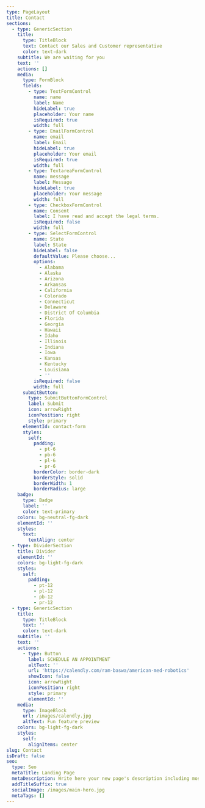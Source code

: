 ```yaml
---
type: PageLayout
title: Contact
sections:
  - type: GenericSection
    title:
      type: TitleBlock
      text: Contact our Sales and Customer representative
      color: text-dark
    subtitle: We are waiting for you
    text: ''
    actions: []
    media:
      type: FormBlock
      fields:
        - type: TextFormControl
          name: name
          label: Name
          hideLabel: true
          placeholder: Your name
          isRequired: true
          width: full
        - type: EmailFormControl
          name: email
          label: Email
          hideLabel: true
          placeholder: Your email
          isRequired: true
          width: full
        - type: TextareaFormControl
          name: message
          label: Message
          hideLabel: true
          placeholder: Your message
          width: full
        - type: CheckboxFormControl
          name: Consent
          label: I have read and accept the legal terms.
          isRequired: false
          width: full
        - type: SelectFormControl
          name: State
          label: State
          hideLabel: false
          defaultValue: Please choose...
          options:
            - Alabama
            - Alaska
            - Arizona
            - Arkansas
            - California
            - Colorado
            - Connecticut
            - Delaware
            - District Of Columbia
            - Florida
            - Georgia
            - Hawaii
            - Idaho
            - Illinois
            - Indiana
            - Iowa
            - Kansas
            - Kentucky
            - Louisiana
            - ''
          isRequired: false
          width: full
      submitButton:
        type: SubmitButtonFormControl
        label: Submit
        icon: arrowRight
        iconPosition: right
        style: primary
      elementId: contact-form
      styles:
        self:
          padding:
            - pt-6
            - pb-6
            - pl-6
            - pr-6
          borderColor: border-dark
          borderStyle: solid
          borderWidth: 1
          borderRadius: large
    badge:
      type: Badge
      label: ''
      color: text-primary
    colors: bg-neutral-fg-dark
    elementId: ''
    styles:
      text:
        textAlign: center
  - type: DividerSection
    title: Divider
    elementId: ''
    colors: bg-light-fg-dark
    styles:
      self:
        padding:
          - pt-12
          - pl-12
          - pb-12
          - pr-12
  - type: GenericSection
    title:
      type: TitleBlock
      text: ''
      color: text-dark
    subtitle: ''
    text: ''
    actions:
      - type: Button
        label: SCHEDULE AN APPOINTMENT
        altText: ''
        url: 'https://calendly.com/ram-baswa/american-med-robotics'
        showIcon: false
        icon: arrowRight
        iconPosition: right
        style: primary
        elementId: ''
    media:
      type: ImageBlock
      url: /images/calendly.jpg
      altText: Fun feature preview
    colors: bg-light-fg-dark
    styles:
      self:
        alignItems: center
slug: Contact
isDraft: false
seo:
  type: Seo
  metaTitle: Landing Page
  metaDescription: Write here your new page's description including most relevant keywords.
  addTitleSuffix: true
  socialImage: /images/main-hero.jpg
  metaTags: []
---
```

